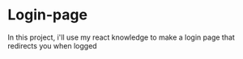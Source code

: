 # Login-page
In this project, i'll use my react knowledge to make a login page that redirects you when logged
